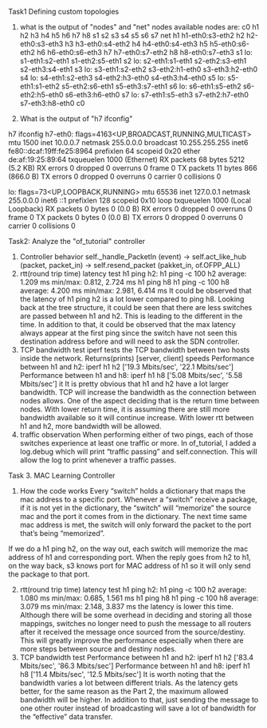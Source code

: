 Task1 Defining custom topologies

1. what is the output of "nodes" and "net"
nodes
available nodes are: 
c0 h1 h2 h3 h4 h5 h6 h7 h8 s1 s2 s3 s4 s5 s6 s7
net
h1 h1-eth0:s3-eth2
h2 h2-eth0:s3-eth3
h3 h3-eth0:s4-eth2
h4 h4-eth0:s4-eth3
h5 h5-eth0:s6-eth2
h6 h6-eth0:s6-eth3
h7 h7-eth0:s7-eth2
h8 h8-eth0:s7-eth3
s1 lo:  s1-eth1:s2-eth1 s1-eth2:s5-eth1
s2 lo:  s2-eth1:s1-eth1 s2-eth2:s3-eth1 s2-eth3:s4-eth1
s3 lo:  s3-eth1:s2-eth2 s3-eth2:h1-eth0 s3-eth3:h2-eth0
s4 lo:  s4-eth1:s2-eth3 s4-eth2:h3-eth0 s4-eth3:h4-eth0
s5 lo:  s5-eth1:s1-eth2 s5-eth2:s6-eth1 s5-eth3:s7-eth1
s6 lo:  s6-eth1:s5-eth2 s6-eth2:h5-eth0 s6-eth3:h6-eth0
s7 lo:  s7-eth1:s5-eth3 s7-eth2:h7-eth0 s7-eth3:h8-eth0
c0

2. What is the output of "h7 ifconfig"

h7 ifconfig
h7-eth0: flags=4163<UP,BROADCAST,RUNNING,MULTICAST>  mtu 1500
        inet 10.0.0.7  netmask 255.0.0.0  broadcast 10.255.255.255
        inet6 fe80::dcaf:19ff:fe25:8964  prefixlen 64  scopeid 0x20<link>
        ether de:af:19:25:89:64  txqueuelen 1000  (Ethernet)
        RX packets 68  bytes 5212 (5.2 KB)
        RX errors 0  dropped 0  overruns 0  frame 0
        TX packets 11  bytes 866 (866.0 B)
        TX errors 0  dropped 0 overruns 0  carrier 0  collisions 0

lo: flags=73<UP,LOOPBACK,RUNNING>  mtu 65536
        inet 127.0.0.1  netmask 255.0.0.0
        inet6 ::1  prefixlen 128  scopeid 0x10<host>
        loop  txqueuelen 1000  (Local Loopback)
        RX packets 0  bytes 0 (0.0 B)
        RX errors 0  dropped 0  overruns 0  frame 0
        TX packets 0  bytes 0 (0.0 B)
        TX errors 0  dropped 0 overruns 0  carrier 0  collisions 0

Task2: Analyze the "of_tutorial" controller
1. Controller behavior
self._handle_PacketIn (event) → self.act_like_hub (packet, packet_in) → self.resend_packet (pakket_in, of.OFPP_ALL) 
2. rtt(round trip time) latency test
h1 ping h2:
h1 ping -c 100 h2
average: 1.209 ms
min/max: 0.812, 2.724 ms
h1 ping h8
h1 ping -c 100 h8
average: 4.200 ms
min/max: 2.981, 6.414 ms
It could be observed that the latency of h1 ping h2 is a lot lower compared to ping h8. Looking back at the tree structure, it could be seen that there are less switches are passed between h1 and h2. This is leading to the different in the time.
In addition to that, it could be observed that the max latency always appear at the first ping since the switch have not seen this destination address before and will need to ask the SDN controller.
3. TCP bandwidth test
iperf tests the TCP bandwidth between two hosts inside the network. Returns(prints) [server, client] speeds
Performance between h1 and h2:
iperf h1 h2
['19.3 Mbits/sec', '22.1 Mbits/sec']
Performance between h1 and h8:
iperf h1 h8
['5.08 Mbits/sec', '5.58 Mbits/sec']
it 
It is pretty obvious that h1 and h2 have a lot larger bandwidth. TCP will increase the bandwidth as the connection between nodes allows. One of the aspect deciding that is the return time between nodes. With lower return time, it is assuming there are still more bandwidth available so it will continue increase. With lower rtt between h1 and h2, more bandwidth will be allowed.
4. traffic observation
When performing either of two pings, each of those switches experience at least one traffic or more. In of_tutorial, I added a log.debug which will print “traffic passing” and self.connection. This will allow the log to print whenever a traffic passes.

Task 3. MAC Learning Controller
1. How the code works
Every “switch” holds a dictionary that maps the mac address to a specific port. Whenever a “switch” receive a package, if it is not yet in the dictionary, the “switch” will “memorize” the source mac and the port it comes from in the dictionary. The next time same mac address is met, the switch will only forward the packet to the port that’s being “memorized”.

If we do a h1 ping h2, on the way out, each switch will memorize the mac address of h1 and corresponding port. When the reply goes from h2 to h1, on the way back, s3 knows port for MAC address of h1 so it will only send the package to that port.

2. rtt(round trip time) latency test
h1 ping h2:
h1 ping -c 100 h2
average: 1.080 ms
min/max: 0.685, 1.561 ms
h1 ping h8
h1 ping -c 100 h8
average: 3.079 ms
min/max: 2.148, 3.837 ms
the latency is lower this time. Although there will be some overhead in deciding and storing all those mappings, switches no longer need to push the message to all routers after it received the message once sourced from the source/destiny. This will greatly improve the performance especially when there are more steps between source and destiny nodes.
3. TCP bandwidth test
Performance between h1 and h2:
iperf h1 h2
['83.4 Mbits/sec', '86.3 Mbits/sec']
Performance between h1 and h8:
iperf h1 h8
['11.4 Mbits/sec', '12.5 Mbits/sec']
It is worth noting that the bandwidth varies a lot between different trials.
As the latency gets better, for the same reason as the Part 2, the maximum allowed bandwidth will be higher. In addition to that, just sending the message to one other router instead of broadcasting will save a lot of bandwidth for the “effective” data transfer.
